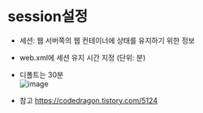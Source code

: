 <h1>session설정</h1>

- 세션: 웹 서버쪽의 웹 컨테이너에 상태를 유지하기 위한 정보<br>
- web.xml에 세션 유지 시간 지정 (단위: 분)<br>
- 디폴트는 30분<br>
![image](https://user-images.githubusercontent.com/44339530/98612902-83b8d000-2338-11eb-83ee-e448a587245f.png)<br>

- 참고 https://codedragon.tistory.com/5124